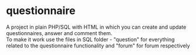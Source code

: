 # questionnaire
A project in plain PHP/SQL with HTML in which you can create and update questionnaires, answer and comment them.<br>
To make it work use the files in SQL folder - "question" for everything related to the questionnaire functionality and "forum" for forum respectively
